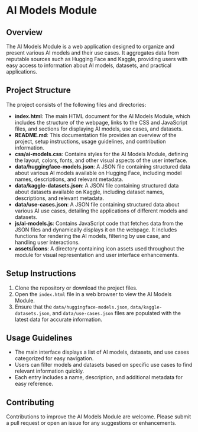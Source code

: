 # AI Models Module

## Overview
The AI Models Module is a web application designed to organize and present various AI models and their use cases. It aggregates data from reputable sources such as Hugging Face and Kaggle, providing users with easy access to information about AI models, datasets, and practical applications.

## Project Structure
The project consists of the following files and directories:

- **index.html**: The main HTML document for the AI Models Module, which includes the structure of the webpage, links to the CSS and JavaScript files, and sections for displaying AI models, use cases, and datasets.
- **README.md**: This documentation file provides an overview of the project, setup instructions, usage guidelines, and contribution information.
- **css/ai-models.css**: Contains styles for the AI Models Module, defining the layout, colors, fonts, and other visual aspects of the user interface.
- **data/huggingface-models.json**: A JSON file containing structured data about various AI models available on Hugging Face, including model names, descriptions, and relevant metadata.
- **data/kaggle-datasets.json**: A JSON file containing structured data about datasets available on Kaggle, including dataset names, descriptions, and relevant metadata.
- **data/use-cases.json**: A JSON file containing structured data about various AI use cases, detailing the applications of different models and datasets.
- **js/ai-models.js**: Contains JavaScript code that fetches data from the JSON files and dynamically displays it on the webpage. It includes functions for rendering the AI models, filtering by use case, and handling user interactions.
- **assets/icons**: A directory containing icon assets used throughout the module for visual representation and user interface enhancements.

## Setup Instructions
1. Clone the repository or download the project files.
2. Open the `index.html` file in a web browser to view the AI Models Module.
3. Ensure that the `data/huggingface-models.json`, `data/kaggle-datasets.json`, and `data/use-cases.json` files are populated with the latest data for accurate information.

## Usage Guidelines
- The main interface displays a list of AI models, datasets, and use cases categorized for easy navigation.
- Users can filter models and datasets based on specific use cases to find relevant information quickly.
- Each entry includes a name, description, and additional metadata for easy reference.

## Contributing
Contributions to improve the AI Models Module are welcome. Please submit a pull request or open an issue for any suggestions or enhancements.